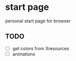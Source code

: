 
# start page

personal start page for browser

## TODO

- [ ] get colors from Xresources
- [ ] animations
